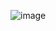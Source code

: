 ![image](https://user-images.githubusercontent.com/33195517/208453460-560e6e3d-5bf0-4951-84cd-6fe622ba3037.png)

